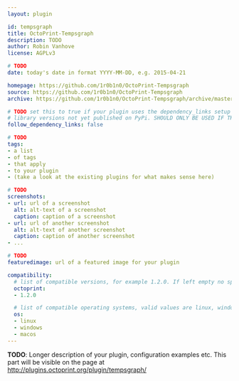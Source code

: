 ```yaml
---
layout: plugin

id: tempsgraph
title: OctoPrint-Tempsgraph
description: TODO
author: Robin Vanhove
license: AGPLv3

# TODO
date: today's date in format YYYY-MM-DD, e.g. 2015-04-21

homepage: https://github.com/1r0b1n0/OctoPrint-Tempsgraph
source: https://github.com/1r0b1n0/OctoPrint-Tempsgraph
archive: https://github.com/1r0b1n0/OctoPrint-Tempsgraph/archive/master.zip

# TODO set this to true if your plugin uses the dependency_links setup parameter to include
# library versions not yet published on PyPi. SHOULD ONLY BE USED IF THERE IS NO OTHER OPTION!
follow_dependency_links: false

# TODO
tags:
- a list
- of tags
- that apply
- to your plugin
- (take a look at the existing plugins for what makes sense here)

# TODO
screenshots:
- url: url of a screenshot
  alt: alt-text of a screenshot
  caption: caption of a screenshot
- url: url of another screenshot
  alt: alt-text of another screenshot
  caption: caption of another screenshot
- ...

# TODO
featuredimage: url of a featured image for your plugin

compatibility:
  # list of compatible versions, for example 1.2.0. If left empty no specific version requirement will be assumed
  octoprint:
  - 1.2.0

  # list of compatible operating systems, valid values are linux, windows, macos, leaving empty defaults to all
  os:
  - linux
  - windows
  - macos
---
```


**TODO**: Longer description of your plugin, configuration examples etc. This part will be visible on the page at
http://plugins.octoprint.org/plugin/tempsgraph/
